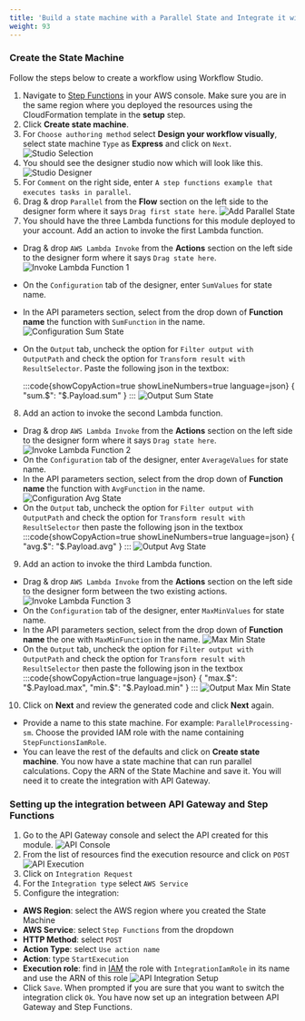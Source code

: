 ```yaml
---
title: 'Build a state machine with a Parallel State and Integrate it with API Gateway'
weight: 93
---
```


### Create the State Machine

Follow the steps below to create a workflow using Workflow Studio.

1. Navigate to [Step Functions](https://console.aws.amazon.com/states/home) in your AWS console. Make sure you are in the same region where you deployed the resources using the CloudFormation template in the **setup** step.
2. Click **Create state machine**.
3. For `Choose authoring method` select **Design your workflow visually**, select state machine `Type` as **Express** and click on `Next`.
   ![Studio Selection](/static/img/module-7/module-7-studio-selection.png)
4. You should see the designer studio now which will look like this.
   ![Studio Designer](/static/img/module-7/module-7-studio-designer.png)
5. For `Comment` on the right side, enter `A step functions example that executes tasks in parallel`.
6. Drag & drop `Parallel` from the **Flow** section on the left side to the designer form where it says `Drag first state here`.
   ![Add Parallel State](/static/img/module-7/module-7-add-parallel-state.png)
7. You should have the three Lambda functions for this module deployed to your account. Add an action to invoke the first Lambda function.

- Drag & drop `AWS Lambda Invoke` from the **Actions** section on the left side to the designer form where it says `Drag state here`.
  ![Invoke Lambda Function 1](/static/img/module-7/module-7-lambda-invoke-function1.png)
- On the `Configuration` tab of the designer, enter `SumValues` for state name.
- In the API parameters section, select from the drop down of **Function name** the function with `SumFunction` in the name.
  ![Configuration Sum State](/static/img/module-7/module-7-configuration-sum-state.png)
- On the `Output` tab, uncheck the option for `Filter output with OutputPath` and check the option for `Transform result with ResultSelector`. Paste the following json in the textbox:

  :::code{showCopyAction=true showLineNumbers=true language=json}
  { "sum.$": "$.Payload.sum" }
  :::
  ![Output Sum State](/static/img/module-7/module-7-output-sum-state.png)

8. Add an action to invoke the second Lambda function.

- Drag & drop `AWS Lambda Invoke` from the **Actions** section on the left side to the designer form where it says `Drag state here`.
  ![Invoke Lambda Function 2](/static/img/module-7/module-7-lambda-invoke-function2.png)
- On the `Configuration` tab of the designer, enter `AverageValues` for state name.
- In the API parameters section, select from the drop down of **Function name** the function with `AvgFunction` in the name.
  ![Configuration Avg State](/static/img/module-7/module-7-configuration-avg-state.png)
- On the `Output` tab, uncheck the option for `Filter output with OutputPath` and check the option for `Transform result with ResultSelector` then paste the following json in the textbox
  :::code{showCopyAction=true showLineNumbers=true language=json}
  { "avg.$": "$.Payload.avg" }
  :::
  ![Output Avg State](/static/img/module-7/module-7-output-avg-state.png)

9. Add an action to invoke the third Lambda function.

- Drag & drop `AWS Lambda Invoke` from the **Actions** section on the left side to the designer form between the two existing actions.
  ![Invoke Lambda Function 3](/static/img/module-7/module-7-lambda-invoke-function3.png)
- On the `Configuration` tab of the designer, enter `MaxMinValues` for state name.
- In the API parameters section, select from the drop down of **Function name** the one with `MaxMinFunction` in the name.
  ![Max Min State](/static/img/module-7/module-7-configuration-maxmin-state.png)
- On the `Output` tab, uncheck the option for `Filter output with OutputPath` and check the option for `Transform result with ResultSelector` then paste the following json in the textbox
  :::code{showCopyAction=true language=json}
  {
  "max.$": "$.Payload.max",
  "min.$": "$.Payload.min"
  }
  :::
  ![Output Max Min State](/static/img/module-7/module-7-output-maxmin-state.png)

10. Click on **Next** and review the generated code and click **Next** again.

- Provide a name to this state machine. For example: `ParallelProcessing-sm`. Choose the provided IAM role with the name containing `StepFunctionsIamRole`.
- You can leave the rest of the defaults and click on **Create state machine**.
  You now have a state machine that can run parallel calculations. Copy the ARN of the State Machine and save it. You will need it to create the integration with API Gateway.

### Setting up the integration between API Gateway and Step Functions

1. Go to the API Gateway console and select the API created for this module.
   ![API Console](/static/img/module-7/module-7-API-console.png)
2. From the list of resources find the execution resource and click on `POST`
   ![API Execution](/static/img/module-7/module-7-API-execution.png)
3. Click on `Integration Request`
4. For the `Integration type` select `AWS Service`
5. Configure the integration:

- **AWS Region**: select the AWS region where you created the State Machine
- **AWS Service**: select `Step Functions` from the dropdown
- **HTTP Method**: select `POST`
- **Action Type**: select `Use action name`
- **Action**: type `StartExecution`
- **Execution role**: find in [IAM](https://console.aws.amazon.com/iamv2/home) the role with `IntegrationIamRole` in its name and use the ARN of this role
  ![API Integration Setup](/static/img/module-7/module-7-API-integration-setup.png)
- Click `Save`. When prompted if you are sure that you want to switch the integration click `Ok`.
  You have now set up an integration between API Gateway and Step Functions.
